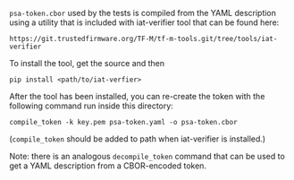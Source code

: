 `psa-token.cbor` used by the tests is compiled from the YAML description using
a utility that is included with iat-verifier tool that can be found here:

    https://git.trustedfirmware.org/TF-M/tf-m-tools.git/tree/tools/iat-verifier

To install the tool, get the source and then

    pip install <path/to/iat-verfier>

After the tool has been installed, you can re-create the token with the
following command run inside this directory:

    compile_token -k key.pem psa-token.yaml -o psa-token.cbor

(`compile_token` should be added to path when iat-verifier is installed.)

Note: there is an analogous `decompile_token` command that can be used to get
a YAML description from a CBOR-encoded token.
